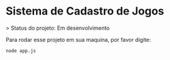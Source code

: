 <h1>Sistema de Cadastro de Jogos</h1>
> Status do projeto: Em desenvolvimento

Para rodar esse projeto em sua maquina, por favor digite:
```
node app.js
```

